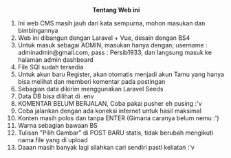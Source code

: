 <b><p align="center"> Tentang Web ini </p></b>

<ol>
  <li> Ini web CMS masih jauh dari kata sempurna, mohon masukan dan bimbingannya </li>
  <li> Web ini dibangun dengan Laravel + Vue, desain dengan BS4 </li>
  <li> Untuk masuk sebagai ADMIN, masukan hanya dengan; username : adminadmin@gmail.com, pass : Persib1933, dan langsung masuk ke halaman admin dashboard </li>
  <li> File SQl sudah tersedia </li>
  <li> Untuk akun baru Register, akan otomatis menjadi akun Tamu yang hanya bisa melihat dan memberi komentar pada postingan </li>
  <li> Sebagian data dikirim menggunakan Laravel Seeds </li>
  <li> Data DB bisa dilihat di .env </li>
  <li> KOMENTAR BELUM BERJALAN, Coba pakai pusher eh pusing :'v </li>
  <li> Coba jalankan dengan ada koneksi internet untuk hasil maksimal </li>
  <li> Konten masih polos dan tanpa ENTER (Gimana caranya belum nemu :') </li>
  <li> Warna sebagian bawaan BS </li>
  <li> Tulisan "Pilih Gambar" di POST BARU statis, tidak berubah mengikuti nama file yang di upload </li>
  <li> Daaan masih banyak lagi silahkan cari sendiri pasti keliatan :'v </li>
</ol
